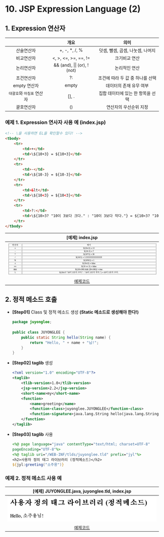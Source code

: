 # 10. JSP Expression Language (2)
## 1. Expression 연산자
|       |  개요  |  의미  |
| :---: | :---: | :---: | 
| 산술연산자 | +, -, *, /, % | 덧셈, 뺄셈, 곱셈, 나눗셈, 나머지 |
| 비교연산자 | <, >, <=, >=, ==, != | 크기비교 연산 |
| 논리연산자 | && (and), \|\| (or), ! (not) | 논리적인 연산 |
| 조건연산자 | ?: | 조건에 따라 두 값 중 하나를 선택 |
| empty 연산자 | empty | 데이터의 존재 유무 여부 |
| `대괄호`와 `마침표` 연산자 | [], . | 집합 데이터에 있는 한 항목을 선택 |
| 괄호연산자 | () | 연산자의 우선순위 지정 |
### 예제 1. Expression 연사자 사용 예 (index.jsp)
```html
<!-- \을 사용하면 EL을 확인할수 있다! -->
<tbody>
    <tr>
        <td>+</td>
		<td>\${10+3} = ${10+3}</td>
	</tr>
	<tr>
		<td>-</td>
		<td>\${10-3} = ${10-3}</td>
	</tr>		
	<tr>
		<td>&lt</td>
		<td>\${10<3} = ${10<3}</td>
	</tr>		
	<tr>
		<td>?:</td>
		<td>\${10>3? "10이 3보다 크다." : "10이 3보다 작다."} = ${10>3? "10이 3보다 크다." : "10이 3보다 작다."}</td>
	</tr>
</tbody>
```

| [예제] index.jsp |
| :---: |
|![](https://github.com/juyonglee/JSP-Servlet-Study/blob/master/10.%20JSP%20Expression%20Language%20(2)/Images/Case1.png) |
| [예제코드](https://github.com/juyonglee/JSP-Servlet-Study/tree/master/10.%20JSP%20Expression%20Language%20(2)/Examples/Example01) |


## 2. 정적 메소드 호출
- **[Step01]** Class 및 정적 메소드 생성 **(Static 메소드로 생성해야 한다!)**
    ```Java
    package juyonglee;
    
    public class JUYONGLEE {
        public static String hello(String name) {
            return "Hello, " + name + "님!";
        }
    }
    ```
- **[Step02]** **taglib** 생성
    ```xml
    <?xml version="1.0" encoding="UTF-8"?>
    <taglib>
	    <tlib-version>1.0</tlib-version>
	    <jsp-version>2.2</jsp-version>
	    <short-name>my</short-name>
	    <function>
		    <name>greeting</name>
		    <function-class>juyonglee.JUYONGLEE</function-class>
		    <function-signature>java.lang.String hello(java.lang.String)</function-signature>
	    </function>
    </taglib>
    ```
- **[Step03]** **taglib** 사용 
    ```JSP
    <%@ page language="java" contentType="text/html; charset=UTF-8"
    pageEncoding="UTF-8"%>
    <%@ taglib uri="/WEB-INF/tlds/juyonglee.tld" prefix="jyl"%>
    <h2>사용자 정의 태그 라이브러리 (정적메소드)</h2>
    ${jyl:greeting("소주용")}
    ```

### 예제 2. 정적 메소드 사용 예

| [예제] JUYONGLEE.java, juyonglee.tld, index.jsp |
| :---: |
|![](https://github.com/juyonglee/JSP-Servlet-Study/blob/master/10.%20JSP%20Expression%20Language%20(2)/Images/Case2.png) |
| [예제코드](https://github.com/juyonglee/JSP-Servlet-Study/tree/master/10.%20JSP%20Expression%20Language%20(2)/Examples/Example02) |